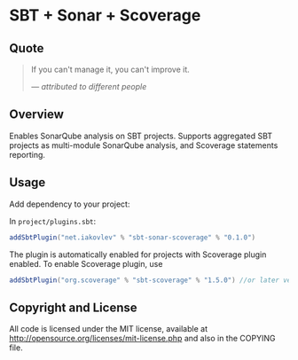 # SBT + Sonar + Scoverage

## Quote
> If you can't manage it, you can't improve it.
>
>― *attributed to different people*

## Overview
Enables SonarQube analysis on SBT projects. Supports aggregated SBT projects as multi-module SonarQube analysis, 
and Scoverage statements reporting.  

## Usage
Add dependency to your project:

In `project/plugins.sbt`:
```scala
addSbtPlugin("net.iakovlev" % "sbt-sonar-scoverage" % "0.1.0")
```

The plugin is automatically enabled for projects with Scoverage plugin enabled. To enable Scoverage plugin, use
```scala
addSbtPlugin("org.scoverage" % "sbt-scoverage" % "1.5.0") //or later version
```

## Copyright and License

All code is licensed under the MIT license, available at
http://opensource.org/licenses/mit-license.php and also in the COPYING
file.
